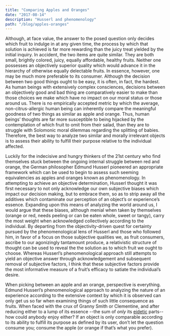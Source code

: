 ```yaml
---
title: "Comparing Apples and Oranges"
date: "2017-08-14"
description: "Husserl and phenomenology"
path: "/blog/apples-oranges"
---
```



Although, at face value, the answer to the posed question only decides which fruit to indulge in at any given time, the process by which that solution is achieved is far more rewarding than the juicy treat yielded by the initial
    inquiry.  In accident, the two items are quite similar.  They are both small, brightly colored, juicy, equally
    affordable, healthy fruits.  Neither one possesses an objectively superior quality which would advance it in
    the hierarchy of otherwise equally delectable fruits.  In essence, however, one may be much more preferable to
    its consumer.  Although the decision between two good things ought to be easy, it is often, in fact, the hardest.
    As human beings with extensively complex consciences, decisions between an objectively good and bad thing are
    comparatively easier to make than those choices we make which have no impact on our moral status or those around us.
    There is no empirically accepted metric by which the average, non-citrus-allergic human being can inherently
    compare the meaningful goodness of two things as similar as apple and orange.  Thus, human beings’ thoughts are
    far more susceptible to being hijacked by the contemplation of which fruit to omit from their salad, than they
    are to struggle with Solomonic moral dilemmas regarding the splitting of babies.  Therefore, the best way to
    analyze two similar and morally irrelevant objects is to assess their ability to fulfill their purpose relative
    to the individual affected.


Luckily for the indecisive and hungry thinkers of the 21st century who find themselves stuck between the ongoing
    internal struggle between red and orange, the German philosopher Edmund Husserl pioneered an appropriate framework
    which can be used to begin to assess such seeming equivalencies as apples and oranges known as phenomenology.
    In attempting to achieve an objective determination, Husserl thought it was first necessary to not only acknowledge
    our own subjective biases which impact our decision making, but to embrace them, so as to strip away all the additives
    which contaminate our perception of an object’s or experience’s essence.  Expanding upon this means of analyzing the
    world around us, I would argue that these biases, although menial when taken by themselves (orange or red, needs peeling
    or can be eaten whole, sweet or tangy), carry the most weight when acknowledged collectively according to the individual.
    By departing from the objectivity-driven quest for certainty pursued by the phenomenological lens of Husserl and those
    who followed him, in favor of a focus on those subjective qualities we, as fruit consumers, ascribe to our agonizingly
    tantamount produce, a relativistic structure of thought can be used to reveal the the solution as to which fruit we ought
    to choose.  Whereas Husserl’s phenomenological approach still attempts to yield an objective answer through acknowledgement
    and subsequent removal of subjective factors, I think that these subjective factors provide the most informative measure
    of a fruit’s efficacy to satiate the individual’s desire.

When picking between an apple and an orange, perspective is everything.  Edmund Husserl’s phenomenological approach to
    analyzing the nature of an experience according to the extensive context by which it is observed can only get us so far
    when examining things of such little consequence as fruits.  When faced with the crux of Granny Smith or Clementine, and
    after reducing either to a lump of its essence --the sum of <i>only</i> its <a href="https://murphypone.github.io/Homepage/pdocs/pdocs.html" target="_blank">eidetic</a> parts-- how could anybody enjoy either?  If an
    object is only comparable according to its ability to fulfill its purpose as defined by its user, don’t let the question
    consume you; consume the apple (or orange if that’s what you prefer).
